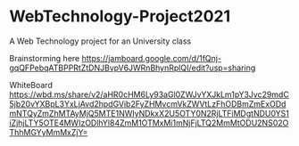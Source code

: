 # WebTechnology-Project2021
A Web Technology project for an University class

Brainstorming here https://jamboard.google.com/d/1fQnj-gqQFPebqATBPPRtZtDNJBvpV6JWRnBhynRplQI/edit?usp=sharing

WhiteBoard https://wbd.ms/share/v2/aHR0cHM6Ly93aGl0ZWJvYXJkLm1pY3Jvc29mdC5jb20vYXBpL3YxLjAvd2hpdGVib2FyZHMvcmVkZWVtLzFhODBmZmExODdmNTQyZmZhMTAyMjQ5MTE1NWIyNDkxX2U5OTY0N2RjLTFiMDgtNDU0YS1iZjhjLTY5OTE4MWIzODlhYl84ZmM1OTMxMi1mNjFjLTQ2MmMtODU2NS02OThhMGYyMmMxZjY=
